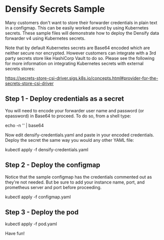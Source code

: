 # Densify Secrets Sample

Many customers don't want to store their forwarder credentials in plain text in a configmap.  This can be easily worked around by using Kubernetes secrets.  These sample files will demonstrate how to deploy the Densify data forwarder v4 using Kubernetes secrets.  

Note that by default Kubernetes secrets are Base64 encoded which are neither secure nor encrypted.  However customers can integrate with a 3rd party secrets store like HashiCorp Vault to do so.  Please see the following for more information on integrating Kubernetes secrets with external secrets stores:

https://secrets-store-csi-driver.sigs.k8s.io/concepts.html#provider-for-the-secrets-store-csi-driver

## Step 1 - Deploy credentials as a secret

You will need to encode your forwarder user name and password (or epassword) in Base64 to proceed.  To do so, from a shell type:

  echo -n '<my string>' | base64

Now edit densify-credentials.yaml and paste in your encoded credentials.  Deploy the secret the same way you would any other YAML file:

  kubectl apply -f densify-credentials.yaml

## Step 2 - Deploy the configmap

Notice that the sample configmap has the credentials commented out as they're not needed.  But be sure to add your instance name, port, and prometheus server and port before proceeding.

  kubectl apply -f configmap.yaml

## Step 3 - Deploy the pod

  kubectl apply -f pod.yaml

Have fun!
